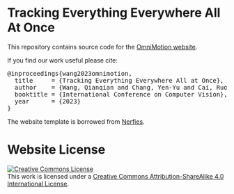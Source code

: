 # Tracking Everything Everywhere All At Once

This repository contains source code for the [OmniMotion website](https://omnimotion.github.io).

If you find our work useful please cite:
<pre>
@inproceedings{wang2023omnimotion,
  title     = {Tracking Everything Everywhere All at Once},
  author    = {Wang, Qianqian and Chang, Yen-Yu and Cai, Ruojin and Li, Zhengqi and Hariharan, Bharath and Holynski, Aleksander and Snavely, Noah},
  booktitle = {International Conference on Computer Vision},
  year      = {2023}
}
</pre>

The website template is borrowed from [Nerfies](https://nerfies.github.io/).


# Website License
<a rel="license" href="http://creativecommons.org/licenses/by-sa/4.0/"><img alt="Creative Commons License" style="border-width:0" src="https://i.creativecommons.org/l/by-sa/4.0/88x31.png" /></a><br />This work is licensed under a <a rel="license" href="http://creativecommons.org/licenses/by-sa/4.0/">Creative Commons Attribution-ShareAlike 4.0 International License</a>.
